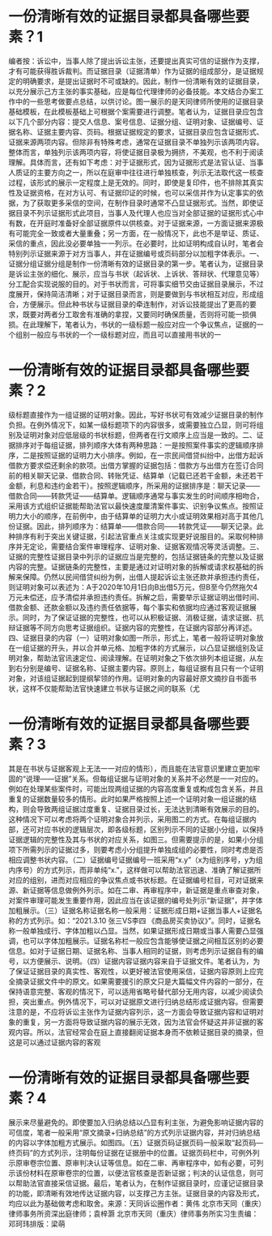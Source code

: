 # 一份清晰有效的证据目录都具备哪些要素？1

编者按：诉讼中，当事人除了提出诉讼主张，还要提出真实可信的证据作为支撑，才有可能获得胜诉裁判。而证据目录（证据清单）作为证据的组成部分，是证据规定的明确要求，是提出证据时不可或缺的。因此，制作一份清晰有效的证据目录，以充分展示己方主张的事实基础，应是每位代理律师的必备技能。本文结合办案工作中的一些思考做要点总结，以供讨论。图一展示的是天同律师所使用的证据目录基础模板，在此模板基础上可根据个案需要进行调整。笔者认为，证据目录应包含以下几个部分内容：提交人信息、案号信息、证据分组、证明对象、证据编号、证据名称、证据主要内容、页码。根据证据规定的要求，证据目录应包含证据形式、证据来源两项内容。但除非有特殊考虑，通常在证据目录不单独列示该两项内容。整体而言，单独列示该两项内容，将使证据目录极为拥挤，不美观，也不利于阅读理解。具体而言，还有如下考虑：对于证据形式，因为证据形式是法官认证、当事人质证的主要方向之一，所以在庭审中往往进行单独核查，列示无法取代这一核查过程，该形式的展示一定程度上是无效的。同时，即使是复印件，也不排除其真实性及证据资格，在对方认可、有证据印证的时候，也可以采信并作为认定事实的依据，为了获取更多采信的空间，在制作目录时通常不凸显证据形式。当然，即使证据目录不列示证据形式此项目，当事人及代理人也应当对全部证据的证据形式心中有数，在开庭时准备好全部证据原件以供核查。对于证据来源，一方面证据来源极有可能完全一致或者大量重叠；另一方面，在一般情况下，此也不是举证、质证、采信的重点，因此没必要单独一一列示。在必要时，比如证明构成自认时，笔者会特别列示证据来源于对方当事人，并在证据编号或页码部分以加粗字体表示。一、证据分组证据分组是制作一份清晰有效的证据目录的第一步。笔者认为，证据目录是诉讼主张的细化、展示，应当与书状（起诉状、上诉状、答辩状、代理意见等）分工配合实现说服的目的。对于书状而言，可将事实细节交由证据目录展示，不过度展开，保持简洁清晰；对于证据目录而言，则是要做到与书状相互对应，形成组合，方便展示。但此种书状与证据目录的牵连制作，对诉讼技能提出了更高的要求，既要对两者分工取舍有准确的拿捏，又要同时确保质量，否则将可能一损俱损。在此理解下，笔者认为，书状的一级标题一般应对应一个争议焦点，证据的一个组别一般应与书状的一个一级标题对应，而且可以直接用书状的一

# 一份清晰有效的证据目录都具备哪些要素？2

级标题直接作为一组证据的证明对象。因此，写好书状可有效减少证据目录的制作负担。在例外情况下，如某一级标题项下的内容很多，或需要独立凸显，则可将组别及证明对象对应低层级的书状标题，但两者在行文顺序上应当是一致的。二、证据排序对于每组证据，排列顺序大体有两种思路：一是按照案件事实的逻辑顺序排序，二是按照证据的证明力大小排序。例如，在一宗民间借贷纠纷中，出借方起诉借款方要求偿还剩余的款项。出借方掌握的证据包括：借款方与出借方在签订合同前的相关聊天记录、借款合同、转账凭证、结算单（记载已还若干金额，未还若干金额，利息和违约金若干）。按照逻辑顺序，所采用的证据排序是：聊天记录——借款合同——转款凭证——结算单。逻辑顺序通常与事实发生的时间顺序相吻合，采用该方式组织证据能帮助法官以最快速度厘清案件事实、识别争议焦点。按照证明力大小的顺序，在前例中，由于结算单的证明力大小或证明效果相对高于其他几份证据。因此，排列顺序为：结算单——借款合同——转款凭证——聊天记录。此种排序有利于突出关键证据，引起法官重点关注或实现更好说服目的。采取何种排序并无定论，需要结合案件审理程序、证明对象、证据客观情况等灵活调整。三、证据的完整性证据目录中列示的证据应当是完整的，包括证据链条的完整以及证据内容的完整。证据链条的完整性，主要是通过对证明对象的拆解或请求权基础的拆解来保障。仍然以民间借贷纠纷为例，出借人提起诉讼主张还款并承担违约责任，则证明对象可以表述为：A于2020年10月1日向B出借5万元，但B至今仍然拖欠4万元未偿还，应予清偿并承担违约责任。拆解之后，需要举示证据证明出借时间、借款金额、还款金额以及违约责任依据等，每个事实和依据均应通过客观证据展示。同时，为了保证证据的完整性，也可以从积极证据、消极证据，请求证据、抗辩证据等不同方向思考证据组织。证据内容的完整性，在证据内容部分再详述。四、证据目录的内容（一）证明对象如图一所示，形式上，笔者一般将证明对象放在一组证据的开头，并以合并单元格、加粗字体的方式展示，以凸显证据组别及证明对象，帮助法官讯速定位、阅读理解。在证明对象之下依次排列本组证据，从左到右分别是编号、证据名称、证据主要内容。原则上，每组证据有且只有一个证明对象，对该组证据起到提纲挈领的作用。证明对象的内容最好原文摘抄自书面书状，这样不仅能帮助法官快速建立书状与证据之间的联系（尤

# 一份清晰有效的证据目录都具备哪些要素？3

其是在书状与证据客观上无法一一对应的情形），而且能在法官意识里建立更加牢固的“说理——证据”关系。但每组证据与证明对象的关系并不必然是一一对应的。例如在处理某些案件时，可能出现两组证据的内容高度重复或构成包含关系，并且重复的证据数量较多的情形。此时如果严格按照上述一个证明对象一组证据的结构，则会导致两组证据过度重复、证据目录过长，无法达到清晰有效展示的目的。这种情况下可以考虑将两个证明对象合并列示，采用图二的方式。在每组证据内部，还可对应书状的逻辑层次，即各级标题，区别列示不同的证据小分组，以保持证据逻辑的完整性及其与书状的对应关系，如图三。但需要提示的是，如果小分组项下所需列示的证据过多，则要考虑小分组提升单独成组的必要性，同时考虑是否相应调整书状内容。（二）证据编号证据编号一班采用“x.y”（x为组别序号，y为组内序号）的方式列示，而非单纯“x.”，这样做可以帮助法官迅速、准确了解证据所对应的组别，进而对应相应的争议焦点或书状标题。在证据编号栏目，可对证据来源、新证据等信息做例外列示。如在二审、再审程序中，新证据是重点审查对象，对案件审理可能发生重要作用，因此应当在该证据的编号处列示“新证据”，并字体加粗展示。（三）证据名称证据名称一般采用：证据形成日期+证据当事人+证据名称的方式列示。如：“2021.3.10 张三VS李四 《商品房买卖协议》”。同时，证据名称一般单独成行、字体加粗以凸显。当然，如果证据形成日期或当事人需要凸显强调，也可以字体加粗展示。证据名称栏一般应包含能够使证据之间相互区别的必要信息。如对于证据日期、证据名称、当事人相同的证据，则考虑列示证据自有的编号，以方便展示、说明。（四）证据内容证据内容来自于证据文件。笔者认为，为了保证证据目录的真实性、客观性，以更好被法官使用采信，证据内容原则上应完全摘录证据文件中的原文。如果需要援引的原文只是大篇幅文件内容的一部分，在保持语意完整、客观的情况下，可以适用省略号替代部分无用内容，以减少阅读负担，突出重点。例外情况下，可以对证据原文进行归纳总结形成证据内容。但需要注意的是，不应将诉讼主张作为证据内容列示，这一方面会导致证据内容和证明对象的重复，另一方面将导致证据内容的展示无效，因为法官会怀疑这并非证据的客观内容。所以，法官经常会在庭上直接翻阅证据本身而不依赖证据目录的摘录，但这是可以通过证据内容的客观

# 一份清晰有效的证据目录都具备哪些要素？4

展示来尽量避免的。即使要加入归纳总结以凸显有利主张，为避免影响证据内容的可信度，笔者一般采用“原文摘录+归纳总结”的方式列示证据内容，并对归纳总结的内容以字体加粗方式展示。如图四。（五）证据页码证据页码一般采取“起页码—终页码”的方式列示，注明每份证据在证据册中的位置。证据页码栏中，可例外列示原审卷宗位置、原审判决认证等信息。如在二审、再审程序中，如有必要，可列示该份材料在原审卷宗的位置，以便法官核查是否新证据；判决的认证信息，则可以帮助法官直接采信证据。最后，笔者认为，在制作证据目录时，应谨记证据目录的功能，即清晰有效地传达证据内容，以支撑己方主张。证据目录的内容及形式，均应以此为基础做考虑和取舍。来源：天同诉讼圈作者：黄伟 北京市天同（重庆）律师事务所资深出庭律师；袁梓灏 北京市天同（重庆）律师事务所实习生责编：邓珂玮排版：梁萌

